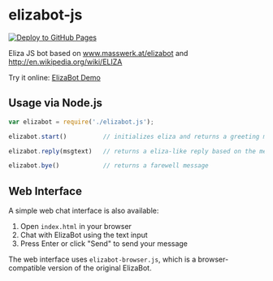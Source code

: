 elizabot-js
===========

[![Deploy to GitHub Pages](https://github.com/curtcox/elizabot-js/actions/workflows/deploy-to-pages.yml/badge.svg)](https://github.com/curtcox/elizabot-js/actions/workflows/deploy-to-pages.yml)

Eliza JS bot based on www.masswerk.at/elizabot and http://en.wikipedia.org/wiki/ELIZA

Try it online: [ElizaBot Demo](https://curtcox.github.io/elizabot-js/)

## Usage via Node.js

```javascript
var elizabot = require('./elizabot.js');

elizabot.start()          // initializes eliza and returns a greeting message

elizabot.reply(msgtext)   // returns a eliza-like reply based on the message text passed into it

elizabot.bye()            // returns a farewell message
```

## Web Interface

A simple web chat interface is also available:

1. Open `index.html` in your browser
2. Chat with ElizaBot using the text input
3. Press Enter or click "Send" to send your message

The web interface uses `elizabot-browser.js`, which is a browser-compatible version of the original ElizaBot.
